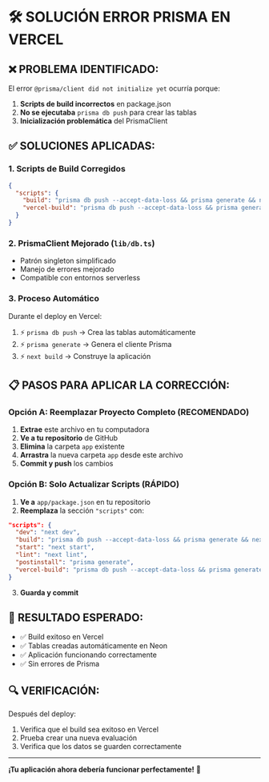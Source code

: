
# 🛠️ SOLUCIÓN ERROR PRISMA EN VERCEL

## ❌ PROBLEMA IDENTIFICADO:
El error `@prisma/client did not initialize yet` ocurría porque:
1. **Scripts de build incorrectos** en package.json
2. **No se ejecutaba** `prisma db push` para crear las tablas
3. **Inicialización problemática** del PrismaClient

## ✅ SOLUCIONES APLICADAS:

### 1. **Scripts de Build Corregidos**
```json
{
  "scripts": {
    "build": "prisma db push --accept-data-loss && prisma generate && next build",
    "vercel-build": "prisma db push --accept-data-loss && prisma generate && next build"
  }
}
```

### 2. **PrismaClient Mejorado** (`lib/db.ts`)
- Patrón singleton simplificado
- Manejo de errores mejorado
- Compatible con entornos serverless

### 3. **Proceso Automático**
Durante el deploy en Vercel:
1. ⚡ `prisma db push` → Crea las tablas automáticamente
2. ⚡ `prisma generate` → Genera el cliente Prisma
3. ⚡ `next build` → Construye la aplicación

## 📋 PASOS PARA APLICAR LA CORRECCIÓN:

### Opción A: Reemplazar Proyecto Completo (RECOMENDADO)
1. **Extrae** este archivo en tu computadora
2. **Ve a tu repositorio** de GitHub
3. **Elimina** la carpeta `app` existente
4. **Arrastra** la nueva carpeta `app` desde este archivo
5. **Commit y push** los cambios

### Opción B: Solo Actualizar Scripts (RÁPIDO)
1. **Ve a** `app/package.json` en tu repositorio
2. **Reemplaza** la sección `"scripts"` con:
```json
"scripts": {
  "dev": "next dev",
  "build": "prisma db push --accept-data-loss && prisma generate && next build",
  "start": "next start",
  "lint": "next lint",
  "postinstall": "prisma generate",
  "vercel-build": "prisma db push --accept-data-loss && prisma generate && next build"
}
```
3. **Guarda y commit**

## 🎯 RESULTADO ESPERADO:
- ✅ Build exitoso en Vercel
- ✅ Tablas creadas automáticamente en Neon
- ✅ Aplicación funcionando correctamente
- ✅ Sin errores de Prisma

## 🔍 VERIFICACIÓN:
Después del deploy:
1. Verifica que el build sea exitoso en Vercel
2. Prueba crear una nueva evaluación
3. Verifica que los datos se guarden correctamente

---
**¡Tu aplicación ahora debería funcionar perfectamente!** 🚀
